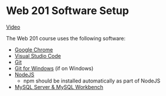 # Web 201 Software Setup

[Video](https://www.youtube.com/watch?v=Xdwo_0QULNg&list=PL1P_sExxi-9PSNwmays_UE8JYllVu7P7u&index=14&t=0s)

The Web 201 course uses the following software:

- [Google Chrome](https://www.google.com/chrome/)
- [Visual Studio Code](https://code.visualstudio.com/)
- [Git](https://git-scm.com/downloads)
- [Git for Windows](https://gitforwindows.org/) (if on Windows)
- [NodeJS](https://nodejs.org/en/)
    - npm should be installed automatically as part of NodeJS
- [MySQL Server & MySQL Workbench](https://dev.mysql.com/downloads/mysql/)